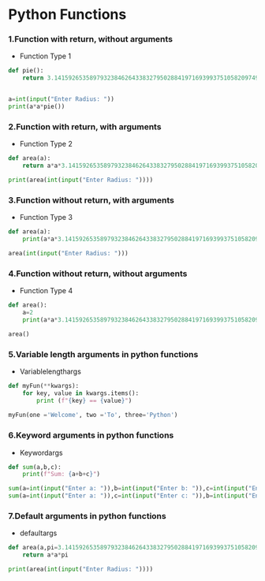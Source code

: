 # Python Functions
### 1.Function with return, without arguments
* Function Type 1
```py
def pie():
    return 3.141592653589793238462643383279502884197169399375105820974944592307816406286


a=int(input("Enter Radius: "))
print(a*a*pie())
 ```
### 2.Function with return, with arguments
* Function Type 2
```py
def area(a):
    return a*a*3.141592653589793238462643383279502884197169399375105820974944592307816406286

print(area(int(input("Enter Radius: "))))
```
### 3.Function without return, with arguments
* Function Type 3
```py
def area(a):
    print(a*a*3.141592653589793238462643383279502884197169399375105820974944592307816406286)

area(int(input("Enter Radius: ")))
```
### 4.Function without return, without arguments
* Function Type 4
```py
def area():
    a=2
    print(a*a*3.141592653589793238462643383279502884197169399375105820974944592307816406286)

area()
```
### 5.Variable length arguments in python functions
* Variablelengthargs
```py
def myFun(**kwargs):  
    for key, value in kwargs.items(): 
        print (f"{key} == {value}") 
  
myFun(one ='Welcome', two ='To', three='Python')
```
### 6.Keyword arguments in python functions
* Keywordargs
```py
def sum(a,b,c):
    print(f"Sum: {a+b+c}")

sum(a=int(input("Enter a: ")),b=int(input("Enter b: ")),c=int(input("Enter c: ")))
sum(a=int(input("Enter a: ")),c=int(input("Enter c: ")),b=int(input("Enter b: ")))
```
### 7.Default arguments in python functions
* defaultargs
```py
def area(a,pi=3.141592653589793238462643383279502884197169399375105820974944592307816406286):
    return a*a*pi

print(area(int(input("Enter Radius: "))))
```